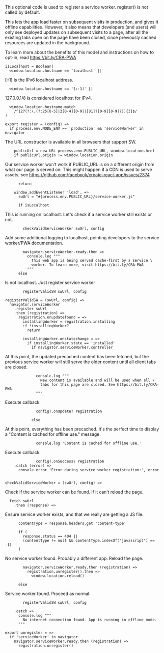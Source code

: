 This optional code is used to register a service worker.
register() is not called by default.

This lets the app load faster on subsequent visits in production, and gives
it offline capabilities. However, it also means that developers (and users)
will only see deployed updates on subsequent visits to a page, after all the
existing tabs open on the page have been closed, since previously cached
resources are updated in the background.

To learn more about the benefits of this model and instructions on how to
opt-in, read https://bit.ly/CRA-PWA

    isLocalhost = Boolean(
      window.location.hostname == 'localhost' ||

[::1] is the IPv6 localhost address.

      window.location.hostname == '[::1]' ||

127.0.0.1/8 is considered localhost for IPv4.

      window.location.hostname.match
        /^127(?:\.(?:25[0-5]|2[0-4][0-9]|[01]?[0-9][0-9]?)){3}$/
    )

    export register = (config) =>
      if process.env.NODE_ENV == 'production' && 'serviceWorker' in navigator

The URL constructor is available in all browsers that support SW.

        publicUrl = new URL process.env.PUBLIC_URL, window.location.href
        if publicUrl.origin != window.location.origin

Our service worker won't work if PUBLIC_URL is on a different origin
from what our page is served on. This might happen if a CDN is used to
serve assets; see https://github.com/facebook/create-react-app/issues/2374

          return

        window.addEventListener 'load', =>
          swUrl = "#{process.env.PUBLIC_URL}/service-worker.js"

          if isLocalhost

This is running on localhost. Let's check if a service worker still exists or not.

            checkValidServiceWorker swUrl, config

Add some additional logging to localhost, pointing developers to the
service worker/PWA documentation.

            navigator.serviceWorker.ready.then =>
              console.log """
                This web app is being served cache-first by a service \
                worker. To learn more, visit https://bit.ly/CRA-PWA
              """
          else

Is not localhost. Just register service worker

            registerValidSW swUrl, config

    registerValidSW = (swUrl, config) =>
      navigator.serviceWorker
        .register swUrl
        .then (registration) =>
          registration.onupdatefound = =>
            installingWorker = registration.installing
            if !installingWorker?
              return

            installingWorker.onstatechange = =>
              if installingWorker.state == 'installed'
                if navigator.serviceWorker.controller

At this point, the updated precached content has been fetched,
but the previous service worker will still serve the older
content until all client tabs are closed.

                  console.log """
                    New content is available and will be used when all \
                    tabs for this page are closed. See https://bit.ly/CRA-PWA.
                  """

Execute callback

                  config?.onUpdate? registration

                else

At this point, everything has been precached.
It's the perfect time to display a
"Content is cached for offline use." message.

                  console.log 'Content is cached for offline use.'

Execute callback

                  config?.onSuccess? registration
        .catch (error) =>
          console.error 'Error during service worker registration:', error


    checkValidServiceWorker = (swUrl, config) =>

Check if the service worker can be found. If it can't reload the page.

      fetch swUrl
        .then (response) =>

Ensure service worker exists, and that we really are getting a JS file.

          contentType = response.headers.get 'content-type'

          if (
            response.status == 404 ||
            (contentType != null && contentType.indexOf('javascript') == -1)
          )

No service worker found. Probably a different app. Reload the page.

            navigator.serviceWorker.ready.then (registration) =>
              registration.unregister().then =>
                window.location.reload()

          else

Service worker found. Proceed as normal.

            registerValidSW swUrl, config

        .catch =>
          console.log """
            No internet connection found. App is running in offline mode.
          """

    export unregister = =>
      if 'serviceWorker' in navigator
        navigator.serviceWorker.ready.then (registration) =>
          registration.unregister()
